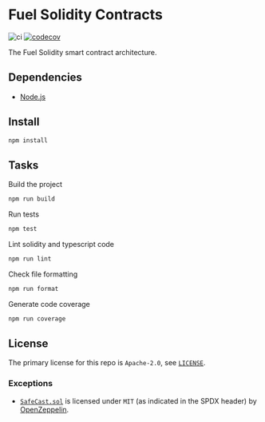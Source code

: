 # Fuel Solidity Contracts

![ci](https://github.com/fuellabs/fuel-sol/workflows/Node.js%20Tests%20and%20Coverage/badge.svg?branch=master)
[![codecov](https://codecov.io/gh/fuellabs/fuel-sol/branch/master/graph/badge.svg?token=FVXeaaBA3d)](https://codecov.io/gh/fuellabs/fuel-sol)

The Fuel Solidity smart contract architecture.

## Dependencies

- [Node.js](https://nodejs.org/en/blog/release/v14.0.0/)

## Install

```sh
npm install
```

## Tasks

Build the project

```sh
npm run build
```

Run tests

```sh
npm test
```

Lint solidity and typescript code

```sh
npm run lint
```

Check file formatting

```sh
npm run format
```

Generate code coverage

```sh
npm run coverage
```

## License

The primary license for this repo is `Apache-2.0`, see [`LICENSE`](./LICENSE).

### Exceptions

- [`SafeCast.sol`](./contracts/utils/SafeCast.sol) is licensed under `MIT` (as indicated in the SPDX header) by [OpenZeppelin](https://github.com/OpenZeppelin/openzeppelin-contracts).
